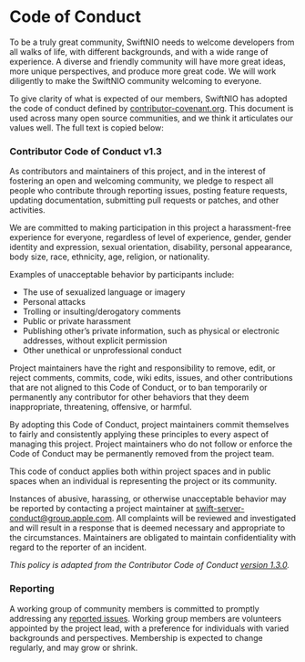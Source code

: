 # Code of Conduct
To be a truly great community, SwiftNIO needs to welcome developers from all walks of life,
with different backgrounds, and with a wide range of experience. A diverse and friendly
community will have more great ideas, more unique perspectives, and produce more great
code. We will work diligently to make the SwiftNIO community welcoming to everyone.

To give clarity of what is expected of our members, SwiftNIO has adopted the code of conduct
defined by [contributor-covenant.org](https://www.contributor-covenant.org). This document is used across many open source
communities, and we think it articulates our values well. The full text is copied below:

### Contributor Code of Conduct v1.3
As contributors and maintainers of this project, and in the interest of fostering an open and
welcoming community, we pledge to respect all people who contribute through reporting
issues, posting feature requests, updating documentation, submitting pull requests or patches,
and other activities.

We are committed to making participation in this project a harassment-free experience for
everyone, regardless of level of experience, gender, gender identity and expression, sexual
orientation, disability, personal appearance, body size, race, ethnicity, age, religion, or
nationality.

Examples of unacceptable behavior by participants include:
- The use of sexualized language or imagery
- Personal attacks
- Trolling or insulting/derogatory comments
- Public or private harassment
- Publishing other’s private information, such as physical or electronic addresses, without explicit permission
- Other unethical or unprofessional conduct

Project maintainers have the right and responsibility to remove, edit, or reject comments,
commits, code, wiki edits, issues, and other contributions that are not aligned to this Code of
Conduct, or to ban temporarily or permanently any contributor for other behaviors that they
deem inappropriate, threatening, offensive, or harmful.

By adopting this Code of Conduct, project maintainers commit themselves to fairly and
consistently applying these principles to every aspect of managing this project. Project
maintainers who do not follow or enforce the Code of Conduct may be permanently removed
from the project team.

This code of conduct applies both within project spaces and in public spaces when an
individual is representing the project or its community.

Instances of abusive, harassing, or otherwise unacceptable behavior may be reported by
contacting a project maintainer at [swift-server-conduct@group.apple.com](mailto:swift-server-conduct@group.apple.com). All complaints will be reviewed and
investigated and will result in a response that is deemed necessary and appropriate to the
circumstances. Maintainers are obligated to maintain confidentiality with regard to the reporter
of an incident.

*This policy is adapted from the Contributor Code of Conduct [version 1.3.0](https://contributor-covenant.org/version/1/3/0/).*

### Reporting
A working group of community members is committed to promptly addressing any [reported issues](mailto:swift-server-conduct@group.apple.com).
Working group members are volunteers appointed by the project lead, with a
preference for individuals with varied backgrounds and perspectives. Membership is expected
to change regularly, and may grow or shrink.

